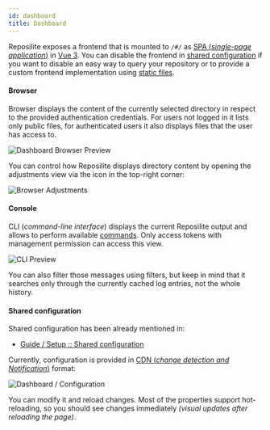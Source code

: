 ```yaml
---
id: dashboard
title: Dashboard
---
```


Reposilite exposes a frontend that is mounted to `/#/` as [SPA (_single-page application_)](https://en.wikipedia.org/wiki/Single-page_application) in [Vue 3](https://vuejs.org/). You can disable the frontend in [shared configuration](/guide/settings#shared-configuration) if you want to disable an easy way to query your repository or to provide a custom frontend implementation using [static files](/guide/static-files).

#### Browser
Browser displays the content of the currently selected directory in respect to the provided authentication credentials. For users not logged in it lists only public files, for authenticated users it also displays files that the user has access to.

![Dashboard Browser Preview](/images/guides/dashboard-browser-preview.png)

You can control how Reposilite displays directory content by opening the adjustments view via the icon in the top-right corner:

![Browser Adjustments](/images/guides/dashboard-browser-adjustments.png)

#### Console

CLI (_command-line interface_) displays the current Reposilite output and allows to perform available [commands](/guide/standalone#interactive-cli). Only access tokens with management permission can access this view.

![CLI Preview](/images/guides/dashboard-console.png)

You can also filter those messages using filters, but keep in mind that it searches only through the currently cached log entries, not the whole history.

#### Shared configuration
Shared configuration has been already mentioned in:

* [Guide / Setup :: Shared configuration](/guide/settings#shared-configuration)

Currently, configuration is provided in [CDN (_change detection and Notification_)](https://en.wikipedia.org/wiki/Change_detection_and_notification) format:

![Dashboard / Configuration](/images/guides/web-interface-configuration.png)

You can modify it and reload changes. Most of the properties support hot-reloading,
so you should see changes immediately _(visual updates after reloading the page)_.
